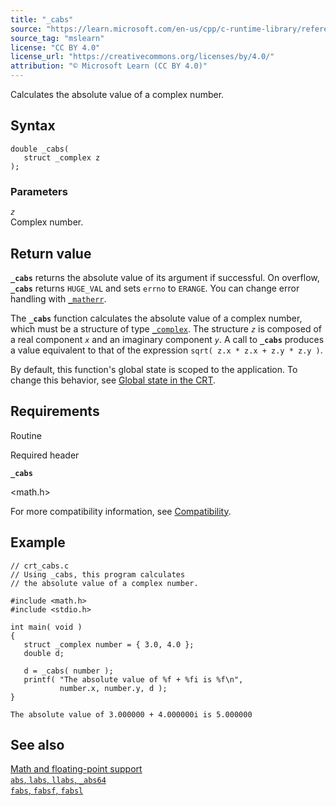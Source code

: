 ```yaml
---
title: "_cabs"
source: "https://learn.microsoft.com/en-us/cpp/c-runtime-library/reference/cabs?view=msvc-170"
source_tag: "mslearn"
license: "CC BY 4.0"
license_url: "https://creativecommons.org/licenses/by/4.0/"
attribution: "© Microsoft Learn (CC BY 4.0)"
---
```

Calculates the absolute value of a complex number.

## Syntax

```
double _cabs(
   struct _complex z
);
```

### Parameters

_`z`_  
Complex number.

## Return value

**`_cabs`** returns the absolute value of its argument if successful. On overflow, **`_cabs`** returns `HUGE_VAL` and sets `errno` to `ERANGE`. You can change error handling with [`_matherr`](https://learn.microsoft.com/en-us/cpp/c-runtime-library/reference/matherr?view=msvc-170).

The **`_cabs`** function calculates the absolute value of a complex number, which must be a structure of type [`_complex`](https://learn.microsoft.com/en-us/cpp/c-runtime-library/standard-types?view=msvc-170). The structure _`z`_ is composed of a real component _`x`_ and an imaginary component _`y`_. A call to **`_cabs`** produces a value equivalent to that of the expression `sqrt( z.x * z.x + z.y * z.y )`.

By default, this function's global state is scoped to the application. To change this behavior, see [Global state in the CRT](https://learn.microsoft.com/en-us/cpp/c-runtime-library/global-state?view=msvc-170).

## Requirements

Routine

Required header

**`_cabs`**

<math.h>

For more compatibility information, see [Compatibility](https://learn.microsoft.com/en-us/cpp/c-runtime-library/compatibility?view=msvc-170).

## Example

```
// crt_cabs.c
// Using _cabs, this program calculates
// the absolute value of a complex number.

#include <math.h>
#include <stdio.h>

int main( void )
{
   struct _complex number = { 3.0, 4.0 };
   double d;

   d = _cabs( number );
   printf( "The absolute value of %f + %fi is %f\n",
           number.x, number.y, d );
}
```

```
The absolute value of 3.000000 + 4.000000i is 5.000000
```

## See also

[Math and floating-point support](https://learn.microsoft.com/en-us/cpp/c-runtime-library/floating-point-support?view=msvc-170)  
[`abs`, `labs`, `llabs`, `_abs64`](https://learn.microsoft.com/en-us/cpp/c-runtime-library/reference/abs-labs-llabs-abs64?view=msvc-170)  
[`fabs`, `fabsf`, `fabsl`](https://learn.microsoft.com/en-us/cpp/c-runtime-library/reference/fabs-fabsf-fabsl?view=msvc-170)